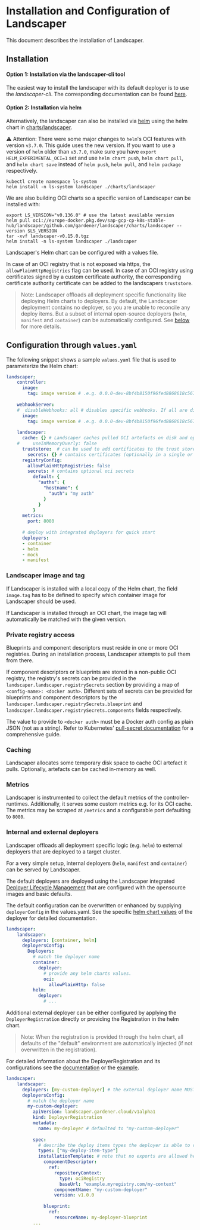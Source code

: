 # Installation and Configuration of Landscaper

This document describes the installation of Landscaper.

## Installation

#### Option 1: Installation via the landscaper-cli tool
The easiest way to install the landscaper with its default deployer is to use the _landscaper-cli_. The corresponding 
documentation can be found 
[here](https://github.com/gardener/landscapercli/blob/master/docs/commands/quickstart/install.md).

#### Option 2: Installation via helm
Alternatively, the landscaper can also be installed via [helm](https://helm.sh/) using the helm chart in 
[charts/landscaper](../../charts/landscaper).

:warning: Attention: There were some major changes to `helm`'s OCI features with version `v3.7.0`. This guide uses the 
new version. If you want to use a version of `helm` older than `v3.7.0`, make sure you have 
`export HELM_EXPERIMENTAL_OCI=1` set and use `helm chart push`, `helm chart pull`, and `helm chart save` instead of 
`helm push`, `helm pull`, and `helm package` respectively.

```
kubectl create namespace ls-system
helm install -n ls-system landscaper ./charts/landscaper
```

We are also building OCI charts so a specific version of Landscaper can be installed with:

```
export LS_VERSION="v0.136.0" # use the latest available version
helm pull oci://europe-docker.pkg.dev/sap-gcp-cp-k8s-stable-hub/landscaper/github.com/gardener/landscaper/charts/landscaper --version $LS_VERSION
tar -xvf landscaper-v0.15.0.tgz
helm install -n ls-system landscaper ./landscaper
```

Landscaper's Helm chart can be configured with a values file.

In case of an OCI registry that is not exposed via https, the `allowPlainHttpRegistries` flag can be used. In case
of an OCI registry using certificates signed by a custom certificate authority, the corresponding certificate authority 
certificate can be added to the landscapers `truststore`. 

> Note: Landscaper offloads all deployment specific functionality like deploying Helm charts to deployers.
> By default, the Landscaper deployment contains no deployer, so you are unable to reconcile any deploy items. 
> But a subset of internal open-source deployers (`helm`, `manifest` and `container`) can be automatically configured. 
> See [below](#internal-and-external-deployers) for more details.

## Configuration through `values.yaml`

The following snippet shows a sample `values.yaml` file that is used to parameterize the Helm chart:

```yaml
landscaper:
    controller:
      image:
        tag: image version # .e.g. 0.0.0-dev-8bf4b8150f96fed8868618c56787b81fa4e095e6
    
    webhookServer:
    #  disableWebhooks: all # disables specific webhooks. If all are disabled the webhook server is not deployed
      image:
        tag: image version # .e.g. 0.0.0-dev-8bf4b8150f96fed8868618c56787b81fa4e095e6
    
    landscaper:
      cache: {} # Landscaper caches pulled OCI artefacts on disk and optionally in-memory
    #     useInMemoryOverly: false
      truststore:  # can be used to add certificates to the trust store of the landscaper
        secrets: {} # contains certificates (optionally in a single or multiple secrets)
      registryConfig:
        allowPlainHttpRegistries: false
        secrets: # contains optional oci secrets
          default: {
            "auths": {
              "hostname": {
                "auth": "my auth"
              }
            }
          }
      metrics:
        port: 8080  
      
      # deploy with integrated deployers for quick start
      deployers: 
      - container
      - helm
      - mock
      - manifest 
```

### Landscaper image and tag

If Landscaper is installed with a local copy of the Helm chart, the field `image.tag` has to be defined to specify which 
container image for Landscaper should be used.

If Landscaper is installed through an OCI chart, the image tag will automatically be matched with the given version.

### Private registry access

Blueprints and component descriptors must reside in one or more OCI registries. During an installation process, 
Landscaper attempts to pull them from there. 

If component descriptors or blueprints are stored in a non-public OCI registry, the registry's secrets can be provided 
in the `landscaper.landscaper.registrySecrets` section by providing a map of `<config-name>: <docker auth>`. Different 
sets of secrets can be provided for blueprints and component descriptors by the 
`landscaper.landscaper.registrySecrets.blueprint` and `landscaper.landscaper.registrySecrets.components` fields respectively.

The value to provide to `<docker auth>` must be a Docker auth config as plain JSON (not as a string). Refer to Kubernetes' 
[pull-secret documentation](https://kubernetes.io/docs/tasks/configure-pod-container/pull-image-private-registry/#log-in-to-docker) 
for a comprehensive guide.

### Caching
Landscaper allocates some temporary disk space to cache OCI artefact it pulls. Optionally, artefacts can be cached 
in-memory as well.

### Metrics
Landscaper is instrumented to collect the default metrics of the controller-runtimes. Additionally, it serves some 
custom metrics e.g. for its OCI cache. The metrics may be scraped at `/metrics` and a configurable port defaulting to `8080`.

### Internal and external deployers

Landscaper offloads all deployment specific logic (e.g. `helm`) to external deployers that are deployed to a target cluster.

For a very simple setup, internal deployers (`helm`, `manifest` and `container`) can be served by Landscaper.

The default deployers are deployed using the Landscaper integrated 
[Deployer Lifecycle Management](../technical/deployer_lifecycle_management.md) that are configured with the opensource 
images and basic defaults.

The default configuration can be overwritten or enhanced by supplying `deployerConfig` in the values.yaml.
See the specific [helm chart values](../../charts) of the deployer for detailed documentation.
```yaml
landscaper:
    landscaper:
      deployers: [container, helm]
      deployersConfig:
        Deployers:
          # match the deployer name
          container:
            deployer:
              # provide any helm charts values.
              oci:
                allowPlainHttp: false
          helm:
            deployer:
              # ...
```

Additional external deployer can be either configured by applying the `DeployerRegistration` directly or providing the Registration in the helm chart.

> Note: When the registration is provided through the helm chart, all defaults of the "default" environment are automatically injected (if not overwritten in the registration).

For detailed information about the DeployerRegistration and its configurations see the [documentation](../technical/deployer_lifecycle_management.md) or the [example](../../examples/80-Example-DeployerRegistration.yaml).

```yaml
landscaper:
    landscaper:
      deployers: [my-custom-deployer] # the external deployer name MUST be set.
      deployersConfig:
        # match the deployer name
        my-custom-deployer: 
          apiVersion: landscaper.gardener.cloud/v1alpha1
          kind: DeployerRegistration
          metadata:
            name: my-deployer # defaulted to "my-custom-deployer"
            
          spec:
            # describe the deploy items types the deployer is able to reconcile
            types: ["my-deploy-item-type"]
            installationTemplate: # note that no exports are allowed here.
              componentDescriptor:
                ref:
                  repositoryContext:
                    type: ociRegistry
                    baseUrl: "example.myregistry.com/my-context"
                  componentName: "my-custom-deployer"
                  version: v1.0.0
    
              blueprint:
                ref:
                  resourceName: my-deployer-blueprint
          ...
```

